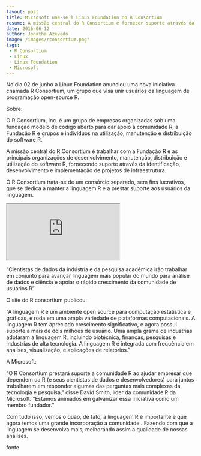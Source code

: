 ```yaml
---
layout: post
title: Microsoft une-se à Linux Foundation no R Consortium
resumo: A missão central do R Consortium é fornecer suporte através da identificação, desenvolvimento e implementação de projetos de infraestrutura
date: 2016-06-12
author: Jonatha Azevedo
image: /images/rconsortium.png" 
tags: 
 - R Consortium
 - Linux
 - Linux Foundation
 - Microsoft
---
```


No dia 02 de junho a Linux Foundation anunciou uma nova iniciativa chamada R Consortium, um grupo que visa unir usuários da linguagem de 
programação open-source R.

Sobre:

O R Consortium, Inc. é um grupo de empresas organizadas sob uma fundação modelo de código aberto para dar apoio à comunidade R, a Fundação R e grupos e indivíduos na utilização, manutenção e 
distribuição do software R.

A missão central do R Consortium é trabalhar com a Fundação R e as principais organizações de desenvolvimento, manutenção, distribuição e utilização do software R, fornecendo suporte através da identificação, 
desenvolvimento e implementação de projetos de infraestrutura.

O R Consortium trata-se de um consórcio separado, sem fins lucrativos, que se dedica a manter a linguagem R e a prestar suporte aos 
usuários da linguagem.


<div class="embed-responsive embed-responsive-16by9">
  <iframe class="embed-responsive-item" src="https://www.youtube.com/embed/TR2bHSJ_eck"></iframe>
</div>




“Cientistas de dados da indústria e da pesquisa acadêmica irão trabalhar em conjunto para avançar linguagem mais popular do mundo para 
análise de dados e ciência e apoiar o rápido crescimento da comunidade de usuários R”

O site do R consortium publicou:

“A linguagem R é um ambiente open source para computação estatística e gráficas, e roda em uma ampla variedade de plataformas computacionais. 
A linguagem R tem apreciado crescimento significativo, e agora possui suporte a mais de dois milhões de usuário. Uma ampla grama de industrias
adotaram a linguagem R, incluindo biotécnica, finanças, pesquisas e industrias de alta tecnologia. A linguagem R é integrada com frequência em analises, 
visualização, e aplicações de relatórios.”

A Microsoft:

“O R Consortium prestará suporte a comunidade R ao ajudar empresar que dependem da R (e seus cientistas de dados e desenvolvedores) para juntos trabalharem em responder algumas das perguntas mais complexas da tecnologia e pesquisa,” disse David Smith, líder da comunidade R da Microsoft. “Estamos animados em galvanizar essa iniciativa como um membro fundador.”

Com tudo isso, vemos o quão, de fato, a linguagem R é importante  e que agora temos uma grande incorporação a comunidade . Fazendo com que a linguagem  se desenvolva mais, melhorando assim a qualidade de nossas análises.


 <a src="https://www.linuxfoundation.org/news-media/announcements/2015/06/linux-foundation-announces-r-consortium-support-millions-users" target="blank"> fonte </a>